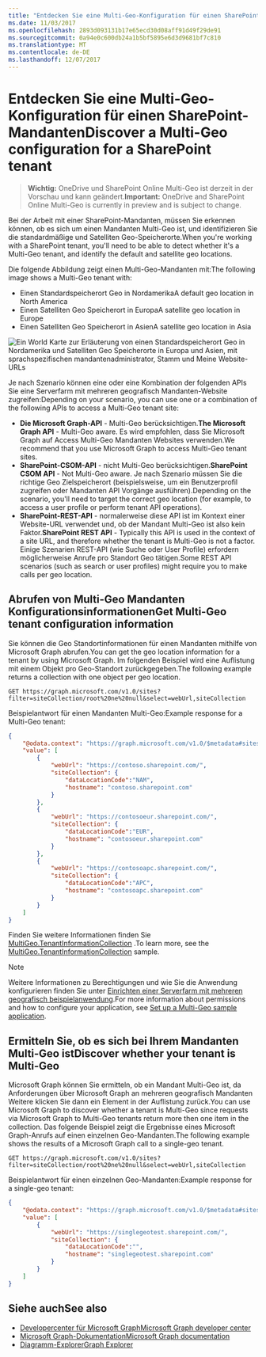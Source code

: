 ```yaml
---
title: "Entdecken Sie eine Multi-Geo-Konfiguration für einen SharePoint-Mandanten"
ms.date: 11/03/2017
ms.openlocfilehash: 2893d093131b17e65ecd30d08aff91d49f29de91
ms.sourcegitcommit: 0a94e0c600db24a1b5bf5895e6d3d9681bf7c810
ms.translationtype: MT
ms.contentlocale: de-DE
ms.lasthandoff: 12/07/2017
---
```

# <a name="discover-a-multi-geo-configuration-for-a-sharepoint-tenant"></a><span data-ttu-id="c773b-102">Entdecken Sie eine Multi-Geo-Konfiguration für einen SharePoint-Mandanten</span><span class="sxs-lookup"><span data-stu-id="c773b-102">Discover a Multi-Geo configuration for a SharePoint tenant</span></span>

> <span data-ttu-id="c773b-103">**Wichtig:** OneDrive und SharePoint Online Multi-Geo ist derzeit in der Vorschau und kann geändert.</span><span class="sxs-lookup"><span data-stu-id="c773b-103">**Important:** OneDrive and SharePoint Online Multi-Geo is currently in preview and is subject to change.</span></span>

<span data-ttu-id="c773b-104">Bei der Arbeit mit einer SharePoint-Mandanten, müssen Sie erkennen können, ob es sich um einen Mandanten Multi-Geo ist, und identifizieren Sie die standardmäßige und Satelliten Geo-Speicherorte.</span><span class="sxs-lookup"><span data-stu-id="c773b-104">When you're working with a SharePoint tenant, you'll need to be able to detect whether it's a Multi-Geo tenant, and identify the default and satellite geo locations.</span></span> 

<span data-ttu-id="c773b-105">Die folgende Abbildung zeigt einen Multi-Geo-Mandanten mit:</span><span class="sxs-lookup"><span data-stu-id="c773b-105">The following image shows a Multi-Geo tenant with:</span></span>

- <span data-ttu-id="c773b-106">Einen Standardspeicherort Geo in Nordamerika</span><span class="sxs-lookup"><span data-stu-id="c773b-106">A default geo location in North America</span></span>
- <span data-ttu-id="c773b-107">Einen Satelliten Geo Speicherort in Europa</span><span class="sxs-lookup"><span data-stu-id="c773b-107">A satellite geo location in Europe</span></span>
- <span data-ttu-id="c773b-108">Einen Satelliten Geo Speicherort in Asien</span><span class="sxs-lookup"><span data-stu-id="c773b-108">A satellite geo location in Asia</span></span>

![Ein World Karte zur Erläuterung von einen Standardspeicherort Geo in Nordamerika und Satelliten Geo Speicherorte in Europa und Asien, mit sprachspezifischen mandantenadministrator, Stamm und Meine Website-URLs](media/multigeo/multigeodiscovery_intro.png)

<span data-ttu-id="c773b-110">Je nach Szenario können eine oder eine Kombination der folgenden APIs Sie eine Serverfarm mit mehreren geografisch Mandanten-Website zugreifen:</span><span class="sxs-lookup"><span data-stu-id="c773b-110">Depending on your scenario, you can use one or a combination of the following APIs to access a Multi-Geo tenant site:</span></span>

- <span data-ttu-id="c773b-111">**Die Microsoft Graph-API** - Multi-Geo berücksichtigen.</span><span class="sxs-lookup"><span data-stu-id="c773b-111">**The Microsoft Graph API** - Multi-Geo aware.</span></span> <span data-ttu-id="c773b-112">Es wird empfohlen, dass Sie Microsoft Graph auf Access Multi-Geo Mandanten Websites verwenden.</span><span class="sxs-lookup"><span data-stu-id="c773b-112">We recommend that you use Microsoft Graph to access Multi-Geo tenant sites.</span></span> 
- <span data-ttu-id="c773b-113">**SharePoint-CSOM-API** - nicht Multi-Geo berücksichtigen.</span><span class="sxs-lookup"><span data-stu-id="c773b-113">**SharePoint CSOM API** - Not Multi-Geo aware.</span></span> <span data-ttu-id="c773b-114">Je nach Szenario müssen Sie die richtige Geo Zielspeicherort (beispielsweise, um ein Benutzerprofil zugreifen oder Mandanten API Vorgänge ausführen).</span><span class="sxs-lookup"><span data-stu-id="c773b-114">Depending on the scenario, you'll need to target the correct geo location (for example, to access a user profile or perform tenant API operations).</span></span>
- <span data-ttu-id="c773b-115">**SharePoint-REST-API** - normalerweise diese API ist im Kontext einer Website-URL verwendet und, ob der Mandant Multi-Geo ist also kein Faktor.</span><span class="sxs-lookup"><span data-stu-id="c773b-115">**SharePoint REST API** - Typically this API is used in the context of a site URL, and therefore whether the tenant is Multi-Geo is not a factor.</span></span> <span data-ttu-id="c773b-116">Einige Szenarien REST-API (wie Suche oder User Profile) erfordern möglicherweise Anrufe pro Standort Geo tätigen.</span><span class="sxs-lookup"><span data-stu-id="c773b-116">Some REST API scenarios (such as search or user profiles) might require you to make calls per geo location.</span></span>

## <a name="get-multi-geo-tenant-configuration-information"></a><span data-ttu-id="c773b-117">Abrufen von Multi-Geo Mandanten Konfigurationsinformationen</span><span class="sxs-lookup"><span data-stu-id="c773b-117">Get Multi-Geo tenant configuration information</span></span>

<span data-ttu-id="c773b-118">Sie können die Geo Standortinformationen für einen Mandanten mithilfe von Microsoft Graph abrufen.</span><span class="sxs-lookup"><span data-stu-id="c773b-118">You can get the geo location information for a tenant by using Microsoft Graph.</span></span> <span data-ttu-id="c773b-119">Im folgenden Beispiel wird eine Auflistung mit einem Objekt pro Geo-Standort zurückgegeben.</span><span class="sxs-lookup"><span data-stu-id="c773b-119">The following example returns a collection with one object per geo location.</span></span>

```
GET https://graph.microsoft.com/v1.0/sites?filter=siteCollection/root%20ne%20null&select=webUrl,siteCollection
```

<span data-ttu-id="c773b-120">Beispielantwort für einen Mandanten Multi-Geo:</span><span class="sxs-lookup"><span data-stu-id="c773b-120">Example response for a Multi-Geo tenant:</span></span>
```JSON
{
    "@odata.context": "https://graph.microsoft.com/v1.0/$metadata#sites",
    "value": [
        {
            "webUrl": "https://contoso.sharepoint.com/",
            "siteCollection": {
                "dataLocationCode":"NAM",
                "hostname": "contoso.sharepoint.com"
            }
        },
        {
            "webUrl": "https://contosoeur.sharepoint.com/",
            "siteCollection": {
                "dataLocationCode":"EUR",
                "hostname": "contosoeur.sharepoint.com"
            }
        },
        {
            "webUrl": "https://contosoapc.sharepoint.com/",
            "siteCollection": {
                "dataLocationCode":"APC",
                "hostname": "contosoapc.sharepoint.com"
            }
        }
    ]
}
```

<span data-ttu-id="c773b-121">Finden Sie weitere Informationen finden Sie [MultiGeo.TenantInformationCollection](https://github.com/SharePoint/PnP/tree/dev/Samples/MultiGeo.TenantInformationCollection) .</span><span class="sxs-lookup"><span data-stu-id="c773b-121">To learn more, see the [MultiGeo.TenantInformationCollection](https://github.com/SharePoint/PnP/tree/dev/Samples/MultiGeo.TenantInformationCollection) sample.</span></span>

> [!NOTE] 
> <span data-ttu-id="c773b-122">Weitere Informationen zu Berechtigungen und wie Sie die Anwendung konfigurieren finden Sie unter [Einrichten einer Serverfarm mit mehreren geografisch beispielanwendung](multigeo-sampleapplicationsetup.md).</span><span class="sxs-lookup"><span data-stu-id="c773b-122">For more information about permissions and how to configure your application, see [Set up a Multi-Geo sample application](multigeo-sampleapplicationsetup.md).</span></span>

## <a name="discover-whether-your-tenant-is-multi-geo"></a><span data-ttu-id="c773b-123">Ermitteln Sie, ob es sich bei Ihrem Mandanten Multi-Geo ist</span><span class="sxs-lookup"><span data-stu-id="c773b-123">Discover whether your tenant is Multi-Geo</span></span> 

<span data-ttu-id="c773b-124">Microsoft Graph können Sie ermitteln, ob ein Mandant Multi-Geo ist, da Anforderungen über Microsoft Graph an mehreren geografisch Mandanten Weitere klicken Sie dann ein Element in der Auflistung zurück.</span><span class="sxs-lookup"><span data-stu-id="c773b-124">You can use Microsoft Graph to discover whether a tenant is Multi-Geo since requests via Microsoft Graph to Multi-Geo tenants return more then one item in the collection.</span></span> <span data-ttu-id="c773b-125">Das folgende Beispiel zeigt die Ergebnisse eines Microsoft Graph-Anrufs auf einen einzelnen Geo-Mandanten.</span><span class="sxs-lookup"><span data-stu-id="c773b-125">The following example shows the results of a Microsoft Graph call to a single-geo tenant.</span></span>

<!-- Not sure where the output for a Multi-Geo tenant is. Provide a link? -->

```
GET https://graph.microsoft.com/v1.0/sites?filter=siteCollection/root%20ne%20null&select=webUrl,siteCollection
```

<span data-ttu-id="c773b-126">Beispielantwort für einen einzelnen Geo-Mandanten:</span><span class="sxs-lookup"><span data-stu-id="c773b-126">Example response for a single-geo tenant:</span></span>
```JSON
{
    "@odata.context": "https://graph.microsoft.com/v1.0/$metadata#sites",
    "value": [
        {
            "webUrl": "https://singlegeotest.sharepoint.com/",
            "siteCollection": {
                "dataLocationCode":"",
                "hostname": "singlegeotest.sharepoint.com"
            }
        }
    ]
}
```

## <a name="see-also"></a><span data-ttu-id="c773b-127">Siehe auch</span><span class="sxs-lookup"><span data-stu-id="c773b-127">See also</span></span>

- [<span data-ttu-id="c773b-128">Developercenter für Microsoft Graph</span><span class="sxs-lookup"><span data-stu-id="c773b-128">Microsoft Graph developer center</span></span>](https://developer.microsoft.com/en-us/graph)
- [<span data-ttu-id="c773b-129">Microsoft Graph-Dokumentation</span><span class="sxs-lookup"><span data-stu-id="c773b-129">Microsoft Graph documentation</span></span>](https://developer.microsoft.com/en-us/graph/docs/concepts/overview)
- [<span data-ttu-id="c773b-130">Diagramm-Explorer</span><span class="sxs-lookup"><span data-stu-id="c773b-130">Graph Explorer</span></span>](https://developer.microsoft.com/en-us/graph/graph-explorer)
